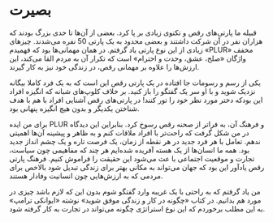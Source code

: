 # بصیرت

قبیله ما پارتی‌های رقص و تکنوی زیادی بر پا کرد. بعضی از آن‌ها تا حدی بزرگ بودند که هزاران نفر در آن شرکت داشتند و بعضی محدود به یک پارتی 50 نفره می‌شدند. چیزهای زیادی از این نوع پارتی یاد گرفتم. در همان مهمانی‌ها بود که فهمیدم «PLUR» مخفف واژگان «صلح، عشق، وحدت و احترام» است که تکرار آن به مردم القا می‌کند، این ارزش‌ها را علاوه بر مهمانی رقص، در زندگی خود نیز به کار گیرند.

یکی از رسم و رسومات جا افتاده در یک پارتی رقص این است که به یک فرد کاملا بیگانه نزدیک شوید و با او سر یک گفتگو را باز کنید. بر خلاف کلوپ‌های شبانه که انگیزه افراد این بودکه دختر مورد نظر خود را تور کنند! در پارتی‌های رقص آشنایی افراد با هم با هدف شناختن یکدیگر و بدون هیچ انگیزه پنهانی بود.

برای من ایده PLUR و فرهنگ آن، به فراتر از صحنه رقص رسوخ کرد. بنابراین این دیدگاه در من شکل گرفت که راحت‌تر با افراد ملاقات کنم و به ظاهر و پیشینه آن‌ها اهمیتی ندهم. تعامل با هر فرد جدید در هر نقطه از زمان، یک فرصت تاره و یک چشم انداز جدید بود. همه ما انسان‌ها از یک هسته آفریده شده‌ایم هر چند که مفاهیمی چون سیاست، تجارت و موقعیت اجتماعی با عث می‌شود این حقیقت را فراموش کنیم.  فرهنگ پارتی رقص یادآور این بود که جهان می‌تواند به مکانی بهتر برای زندگی تبدیل شود بالاخص برای مردمی که به ارزش‌هایی چون انسانیت وفادار هستند.

من یاد گرفتم که به راحتی با یک غریبه وارد گفتگو شوم بدون این که لازم باشد چیزی در مورد هم بدانیم. در کتاب «چگونه در کار و زندگی موفق شوید» نوشته «ایوانکی ترامپ» به این مطلب برخوردم که این نوع استراتژی چگونه می‌تواند در تجارت به کار گرفته شود. 